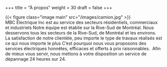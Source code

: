 +++
title = "À propos"
weight = 30
draft = false
+++

{{< figure class="image main" src="/images/camion.jpg" >}}
MBC Électrique Inc est au service des secteurs résidentiels, commerciaux et industriels Notre équipe est établie sur la Rive-Sud de Montréal. Nous desservons tous les secteurs de la Rive-Sud, de Montréal et les environs. La satisfaction de notre clientèle, peu importe le type de travaux réalisés est ce qui nous importe le plus C’est pourquoi nous vous proposons des services électriques honnêtes, efficaces et offerts à prix raisonnables.  Afin de mieux vous servir, nous mettons à votre disposition un service de dépannage 24 heures sur 24.
